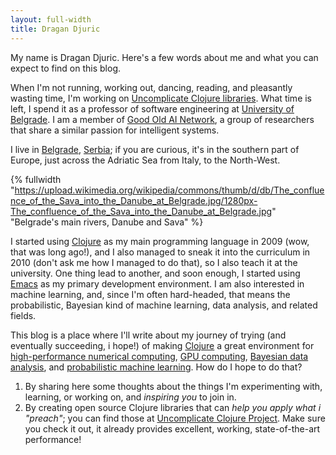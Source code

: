 ```yaml
---
layout: full-width
title: Dragan Djuric
---
```


My name is Dragan Djuric. Here's a few words about me and what you can expect to find on this blog.

When I'm not running, working out, dancing, reading, and pleasantly wasting time, I'm working on [Uncomplicate Clojure libraries](http://uncomplicate.org). What time is left, I spend it as a professor of software engineering at [University of Belgrade](http://bg.ac.rs/en/index.php). I am a member of [Good Old AI Network](http://goodoldai.org/people), a group of researchers that share a similar passion for intelligent systems.

I live in [Belgrade](https://en.wikipedia.org/wiki/Belgrade), [Serbia](https://en.wikipedia.org/wiki/Serbia); if you are curious, it's in the southern part of Europe, just across the Adriatic Sea from Italy, to the North-West.

{% fullwidth "https://upload.wikimedia.org/wikipedia/commons/thumb/d/db/The_confluence_of_the_Sava_into_the_Danube_at_Belgrade.jpg/1280px-The_confluence_of_the_Sava_into_the_Danube_at_Belgrade.jpg" "Belgrade's main rivers, Danube and Sava" %}

I started using [Clojure](http://clojure.org/) as my main programming language in 2009 (wow, that was long ago!), and I also managed to sneak it into the curriculum in 2010 (don't ask me how I managed to do that), so I also teach it at the university. One thing lead to another, and soon enough, I started using [Emacs](http://batsov.com/prelude/) as my primary development environment. I am also interested in machine learning, and, since I'm often hard-headed, that means the probabilistic, Bayesian kind of machine learning, data analysis, and related fields.

This blog is a place where I'll write about my journey of trying (and eventually succeeding, i hope!) of making [Clojure](http://clojure.org/) a great environment for [high-performance numerical computing](http://searchenterpriselinux.techtarget.com/definition/high-performance-computing), [GPU computing](https://en.wikipedia.org/wiki/General-purpose_computing_on_graphics_processing_units), [Bayesian data analysis](http://doingbayesiandataanalysis.blogspot.rs/), and [probabilistic machine learning](https://www.cs.ubc.ca/~murphyk/MLbook/). How do I hope to do that?

1. By sharing here some thoughts about the things I'm experimenting with, learning, or working on, and *inspiring you* to join in.
2. By creating open source Clojure libraries that can *help you apply what i "preach"*; you can find those at [Uncomplicate Clojure Project](http://uncomplicate.org). Make sure you check it out, it already provides excellent, working, state-of-the-art performance!
